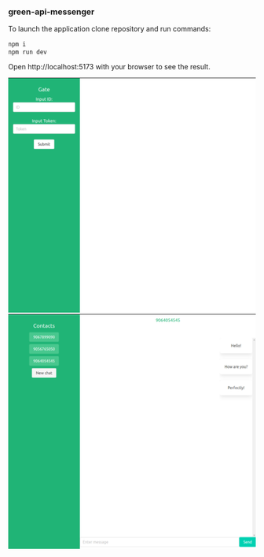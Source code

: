 ### green-api-messenger
 
To launch the application сlone repository and run commands:

```
npm i
npm run dev
```


Open http://localhost:5173 with your browser to see the result.

![Иллюстрация к проекту 2](https://github.com/dukekunyura/green-api-messenger/raw/main/src/assets/23-51-59.png)
![Иллюстрация к проекту 1](https://github.com/dukekunyura/green-api-messenger/raw/main/src/assets/00-03-08.png)


